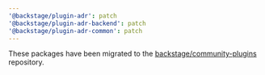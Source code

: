 ```yaml
---
'@backstage/plugin-adr': patch
'@backstage/plugin-adr-backend': patch
'@backstage/plugin-adr-common': patch
---
```


These packages have been migrated to the [backstage/community-plugins](https://github.com/backstage/community-plugins) repository.
